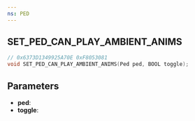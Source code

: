 ```yaml
---
ns: PED
---
```

## SET_PED_CAN_PLAY_AMBIENT_ANIMS

```c
// 0x6373D1349925A70E 0xF8053081
void SET_PED_CAN_PLAY_AMBIENT_ANIMS(Ped ped, BOOL toggle);
```


## Parameters
* **ped**: 
* **toggle**: 


